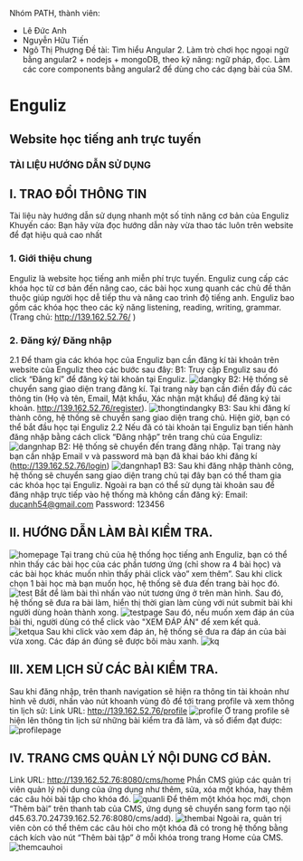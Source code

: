 ﻿Nhóm PATH, thành viên:
- Lê Đức Anh
- Nguyễn Hữu Tiến
- Ngô Thị Phượng
Đề tài:
Tìm hiểu Angular 2.
Làm trò chơi học ngoại ngữ bằng angular2 + nodejs + mongoDB, theo kỹ năng: ngữ pháp, đọc.
Làm các core components bằng angular2 để dùng cho các dạng bài của SM.

# Enguliz
## Website học tiếng anh trực tuyến
### TÀI LIỆU HƯỚNG DẪN SỬ DỤNG

## I.  TRAO ĐỔI THÔNG TIN
Tài liệu này hướng dẫn sử dụng nhanh một số tính năng cơ bản của Enguliz
Khuyến cáo: Bạn hãy vừa đọc hướng dẫn này vừa thao tác luôn trên website để 
đạt hiệu quả cao nhất
### 1.  Giới thiệu chung
Enguliz  là website học tiếng anh miễn phí trực tuyến. Enguliz cung cấp các khóa 
học từ cơ bản đến nâng cao, các bài học xung quanh các chủ đề thân thuộc giúp 
người học dễ tiếp thu và nâng cao trình độ tiếng anh.
Enguliz  bao  gồm  các  khóa  học  theo  các  kỹ  năng  listening,  reading,  writing, 
grammar. (Trang chủ: http://139.162.52.76/ ) 
### 2. Đăng ký/ Đăng nhập
2.1 Để tham gia các khóa học của Enguliz bạn cần đăng kí tài khoản trên website 
của Enguliz theo các bước sau đây:
B1: Truy cập Enguliz sau đó click “Đăng kí” để đăng ký tài khoản tại Enguliz.
![dangky](https://github.com/truonganhhoang/int3507-2016/blob/master/PATH/images/huong%20dan/1.jpg)
B2: Hệ thống sẽ chuyển sang giao diện trang đăng kí. Tại trang này bạn cần điền 
đầy đủ các thông tin (Họ và tên, Email, Mật khẩu, Xác nhận mật khẩu) để đăng ký 
tài khoản. http://139.162.52.76/register).
![thongtindangky](https://github.com/truonganhhoang/int3507-2016/blob/master/PATH/images/huong%20dan/2.jpg)
B3:  Sau  khi  đăng  kí  thành  công,  hệ  thống  sẽ  chuyển  sang  giao  diện  trang  chủ. 
Hiện giờ, bạn có thể bắt đầu học tại Enguliz
2.2  Nếu  đã  có  tài  khoản  tại  Enguliz  bạn  tiến  hành  đăng  nhập  bằng  cách  click 
“Đăng nhập” trên trang chủ của Enguliz:
![dangnhap](https://github.com/truonganhhoang/int3507-2016/blob/master/PATH/images/huong%20dan/3.jpg)
B2: Hệ thống sẽ chuyển đến trang đăng nhập. Tại trang này bạn cần nhập Email v 
và password mà bạn đã khai báo khi đăng kí (http://139.162.52.76/login)
![dangnhap1](https://github.com/truonganhhoang/int3507-2016/blob/master/PATH/images/huong%20dan/4.jpg)
B3: Sau khi đăng nhập thành công, hệ thống sẽ chuyển sang giao diện trang chủ 
tại đây bạn có thể tham gia các khóa  học tại Enguliz.  Ngoài ra bạn có thể sử dụng 
tài khoản sau để đăng nhập trực tiếp vào hệ thống mà không cần đăng ký:
Email: ducanh54@gmail.com
Password: 123456

## II. HƯỚNG DẪN LÀM BÀI KIỂM TRA.
![homepage](https://github.com/truonganhhoang/int3507-2016/blob/master/PATH/images/huong%20dan/5.png)
Tại trang chủ của hệ thống học tiếng anh Enguliz, bạn có thể nhìn thấy các bài học 
của các phần tương ứng (chỉ show ra 4 bài học) và các bài học khác muốn nhìn 
thấy phải click vào” xem thêm”. Sau khi click chọn   1 bài học mà bạn muốn học, 
hệ thống sẽ đưa đến trang bài học đó. 
![test](https://github.com/truonganhhoang/int3507-2016/blob/master/PATH/images/huong%20dan/6.png)
Bắt để làm bài thì nhấn vào nút tương ứng ở trên màn hình. Sau đó, hệ thống sẽ 
đưa ra bài làm, hiển thị thời gian làm cùng với nút submit bài khi người dùng hoàn 
thành xong.
![testpage](https://github.com/truonganhhoang/int3507-2016/blob/master/PATH/images/huong%20dan/7.png)
Sau đó, nếu muốn xem đáp án của bài thi, người dùng có thể click vào "XEM ĐÁP ÁN" để xem kết quả.
![ketqua](https://github.com/truonganhhoang/int3507-2016/blob/master/PATH/images/huong%20dan/8.png)
Sau khi click vào xem đáp án, hệ thống sẽ đưa ra đáp án của bài vừa xong.
Các đáp án đúng sẽ được bôi màu xanh.
![kq](https://github.com/truonganhhoang/int3507-2016/blob/master/PATH/images/huong%20dan/9.png)
## III.  XEM LỊCH SỬ CÁC BÀI KIỂM TRA.
Sau khi đăng nhập, trên thanh navigation sẽ hiện ra thông tin tài khoản như hình 
vẽ dưới, nhấn vào nút khoanh vùng đỏ để tới trang profile và xem thông tin lịch sử:
Link URL: http://139.162.52.76/profile
![profile](https://github.com/truonganhhoang/int3507-2016/blob/master/PATH/images/huong%20dan/10.PNG)
Ở trang profile sẽ hiện lên thông tin lịch sử những bài kiểm tra đã làm,  và số điểm 
đạt được:
![profilepage](https://github.com/truonganhhoang/int3507-2016/blob/master/PATH/images/huong%20dan/11.PNG)

## IV.  TRANG CMS QUẢN LÝ NỘI DUNG CƠ BẢN.
Link URL: http://139.162.52.76:8080/cms/home 
Phần CMS giúp các quản trị viên quản lý nội dung của ứng dụng như thêm, sửa, xóa một khóa, hay thêm các câu hỏi bài tập cho khóa đó.
![quanli](https://github.com/truonganhhoang/int3507-2016/blob/master/PATH/images/huong%20dan/12.PNG)
Để thêm một khóa học mới, chọn “Thêm bài” trên thanh tab của CMS, ứng dụng sẽ chuyển sang form tạo nội d45.63.70.24739.162.52.76:8080/cms/add).
![thembai](https://github.com/truonganhhoang/int3507-2016/blob/master/PATH/images/huong%20dan/13.PNG)
Ngoài ra, quản trị viên còn có thể thêm các câu hỏi cho một khóa đã có trong hệ 
thống bằng cách kích vào nút “Thêm bài tập” ở mỗi khóa trong trang Home của 
CMS.
![themcauhoi](https://github.com/truonganhhoang/int3507-2016/blob/master/PATH/images/huong%20dan/14.PNG)
